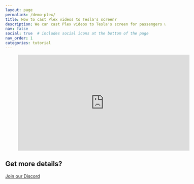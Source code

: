 ```yaml
---
layout: page
permalink: /demo-plex/
title: How to cast Plex videos to Tesla's screen?
description: We can cast Plex videos to Tesla's screen for passengers while driving, and we can even manipulate the  Plex app on Tesla's touchscreen directly.
nav: false
social: true  # includes social icons at the bottom of the page
nav_order: 1
categories: tutorial
---
```

<!-- blank line -->
<figure class="video-container">
  <iframe width="540" height="303" src="https://www.youtube.com/embed/3kM1A7k75jo" frameborder="0" allowfullscreen="true"> </iframe>
</figure>
<!-- blank line -->

## Get more details?
<p><a href ="https://discord.gg/Tvbs9uWcN9" target="_blank">Join our Discord</a></p>
